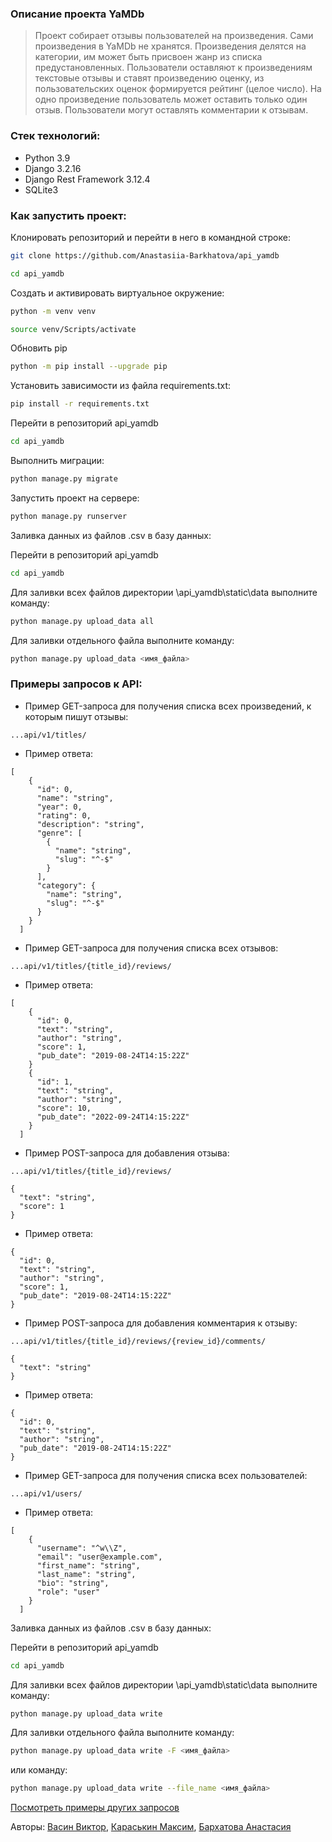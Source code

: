 ### **Описание проекта YaMDb**

> Проект собирает отзывы пользователей на произведения. Сами произведения в YaMDb не хранятся. Произведения делятся на категории, им может быть присвоен жанр из списка предустановленных. Пользователи оставляют к произведениям текстовые отзывы и ставят произведению оценку, из пользовательских оценок формируется рейтинг (целое число). На одно произведение пользователь может оставить только один отзыв. Пользователи могут оставлять комментарии к отзывам.

### **Cтек технологий:**
- Python 3.9
- Django 3.2.16
- Django Rest Framework 3.12.4
- SQLite3

### **Как запустить проект:**

Клонировать репозиторий и перейти в него в командной строке:

```bash
git clone https://github.com/Anastasiia-Barkhatova/api_yamdb
```

```bash
cd api_yamdb
```

Cоздать и активировать виртуальное окружение:

```bash
python -m venv venv
```

```bash
source venv/Scripts/activate
```

Обновить pip

```bash
python -m pip install --upgrade pip
```

Установить зависимости из файла requirements.txt:

```bash
pip install -r requirements.txt
```

Перейти в репозиторий api_yamdb

```bash
cd api_yamdb
```

Выполнить миграции:

```bash
python manage.py migrate
```

Запустить проект на сервере:

```bash
python manage.py runserver
```

Заливка данных из файлов .csv в базу данных:

Перейти в репозиторий api_yamdb

```bash
cd api_yamdb
```
Для заливки всех файлов директории \api_yamdb\static\data выполните команду:

```bash
python manage.py upload_data all
```
Для заливки отдельного файла выполните команду:

```bash
python manage.py upload_data <имя_файла>
```

### **Примеры запросов к API:**

* Пример GET-запроса для получения списка всех произведений, к которым пишут отзывы:
```
...api/v1/titles/
```
* Пример ответа:
```
[
    {
      "id": 0,
      "name": "string",
      "year": 0,
      "rating": 0,
      "description": "string",
      "genre": [
        {
          "name": "string",
          "slug": "^-$"
        }
      ],
      "category": {
        "name": "string",
        "slug": "^-$"
      }
    }
  ]

```
* Пример GET-запроса для получения списка всех отзывов:
```
...api/v1/titles/{title_id}/reviews/
```
* Пример ответа:
```
[
    {
      "id": 0,
      "text": "string",
      "author": "string",
      "score": 1,
      "pub_date": "2019-08-24T14:15:22Z"
    }
    {
      "id": 1,
      "text": "string",
      "author": "string",
      "score": 10,
      "pub_date": "2022-09-24T14:15:22Z"
    }
  ]

```

* Пример POST-запроса для добавления отзыва:
```
...api/v1/titles/{title_id}/reviews/
```
```
{
  "text": "string",
  "score": 1
}
```
* Пример ответа:
```
{
  "id": 0,
  "text": "string",
  "author": "string",
  "score": 1,
  "pub_date": "2019-08-24T14:15:22Z"
}

```

* Пример POST-запроса для добавления комментария к отзыву:
```
...api/v1/titles/{title_id}/reviews/{review_id}/comments/
```
```
{
  "text": "string"
}
```
* Пример ответа:
```
{
  "id": 0,
  "text": "string",
  "author": "string",
  "pub_date": "2019-08-24T14:15:22Z"
}
```
* Пример GET-запроса для получения списка всех пользователей:
```
...api/v1/users/
```
* Пример ответа:
```
[
    {
      "username": "^w\\Z",
      "email": "user@example.com",
      "first_name": "string",
      "last_name": "string",
      "bio": "string",
      "role": "user"
    }
  ]
```


Заливка данных из файлов .csv в базу данных:

Перейти в репозиторий api_yamdb

```bash
cd api_yamdb
```
Для заливки всех файлов директории \api_yamdb\static\data выполните команду:

```bash
python manage.py upload_data write
```
Для заливки отдельного файла выполните команду:

```bash
python manage.py upload_data write -F <имя_файла>
```
или команду:

```bash
python manage.py upload_data write --file_name <имя_файла>
```


[Посмотреть примеры других запросов](http://127.0.0.1:8000/redoc/)

Авторы: [Васин Виктор](https://github.com/BinDigMind), [Караськин Максим](https://github.com/mac7simka), [Бархатова Анастасия](https://github.com/Anastasiia-Barkhatova)
